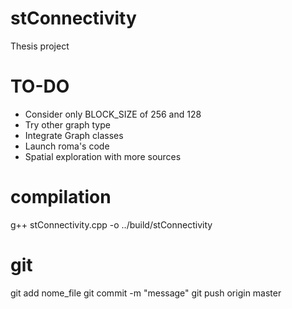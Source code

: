 # stConnectivity
Thesis project


# TO-DO
- Consider only BLOCK_SIZE of 256 and 128
- Try other graph type
- Integrate Graph classes
- Launch roma's code
- Spatial exploration with more sources


# compilation
g++ stConnectivity.cpp -o ../build/stConnectivity


# git
git add nome_file
git commit -m "message"
git push origin master
